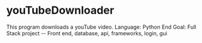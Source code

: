 # youTubeDownloader
This program downloads a youTube video.
Language: Python
End Goal: Full Stack project -- Front end, database, api, frameworks, login, gui

